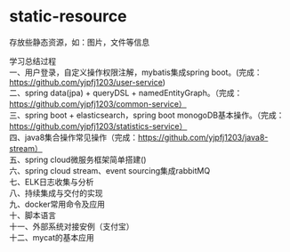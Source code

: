 # static-resource
存放些静态资源，如：图片，文件等信息

学习总结过程<br>
一、用户登录，自定义操作权限注解，mybatis集成spring boot。(完成：https://github.com/yjpfj1203/user-service)<br>
二、spring data(jpa) + queryDSL + namedEntityGraph。（完成：https://github.com/yjpfj1203/common-service）<br>
三、spring boot + elasticsearch，spring boot monogoDB基本操作。（完成：https://github.com/yjpfj1203/statistics-service）<br>
四、java8集合操作常见操作（完成：https://github.com/yjpfj1203/java8-stream）<br>
五、spring cloud微服务框架简单搭建()<br>
六、spring cloud stream、event sourcing集成rabbitMQ<br>
七、ELK日志收集与分析<br>
八、持续集成与交付的实现<br>
九、docker常用命令及应用<br>
十、脚本语言<br>
十一、外部系统对接安例（支付宝）<br>
十二、mycat的基本应用<br>